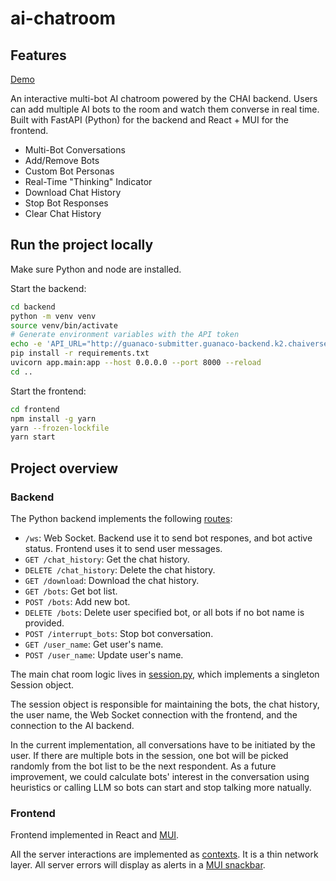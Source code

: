 # ai-chatroom

## Features


[Demo](screenshots/demo.mov)


An interactive multi-bot AI chatroom powered by the CHAI backend. Users can add multiple AI bots to the room and watch them converse in real time. Built with FastAPI (Python) for the backend and React + MUI for the frontend.

- Multi-Bot Conversations
- Add/Remove Bots
- Custom Bot Personas
- Real-Time "Thinking" Indicator
- Download Chat History
- Stop Bot Responses
- Clear Chat History

## Run the project locally

Make sure Python and node are installed.

Start the backend:

```sh
cd backend
python -m venv venv
source venv/bin/activate
# Generate environment variables with the API token
echo -e 'API_URL="http://guanaco-submitter.guanaco-backend.k2.chaiverse.com/endpoints/onsite/chat"\nAPI_KEY="CR_14d43f2bf78b4b0590c2a8b87f354746"' > ../.env
pip install -r requirements.txt
uvicorn app.main:app --host 0.0.0.0 --port 8000 --reload
cd ..
```

Start the frontend:

```sh
cd frontend
npm install -g yarn
yarn --frozen-lockfile
yarn start
```

## Project overview

### Backend

The Python backend implements the following [routes](backend/app/routes):

- `/ws`: Web Socket. Backend use it to send bot respones, and bot active status. Frontend uses it to send user messages.
- `GET /chat_history`: Get the chat history.
- `DELETE /chat_history`: Delete the chat history.
- `GET /download`: Download the chat history.
- `GET /bots`: Get bot list.
- `POST /bots`: Add new bot.
- `DELETE /bots`: Delete user specified bot, or all bots if no bot name is provided.
- `POST /interrupt_bots`: Stop bot conversation.
- `GET /user_name`: Get user's name.
- `POST /user_name`: Update user's name.

The main chat room logic lives in [session.py](backend/app/services/session.py), which implements a singleton Session object.

The session object is responsible for maintaining the bots, the chat history, the user name, the Web Socket connection with the frontend, and the connection to the AI backend.

In the current implementation, all conversations have to be initiated by the user. If there are multiple bots in the session, one bot will be picked randomly from the bot list to be the next respondent. As a future improvement, we could calculate bots' interest in the conversation using heuristics or calling LLM so bots can start and stop talking more natually.

### Frontend

Frontend implemented in React and [MUI](https://mui.com/material-ui/).

All the server interactions are implemented as [contexts](frontend/src/contexts). It is a thin network layer. All server errors will display as alerts in a [MUI snackbar](https://mui.com/material-ui/react-snackbar/).